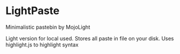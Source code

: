 # LightPaste
Minimalistic pastebin by MojoLight

Light version for local used.
Stores all paste in file on your disk.
Uses highlight.js to highlight syntax
